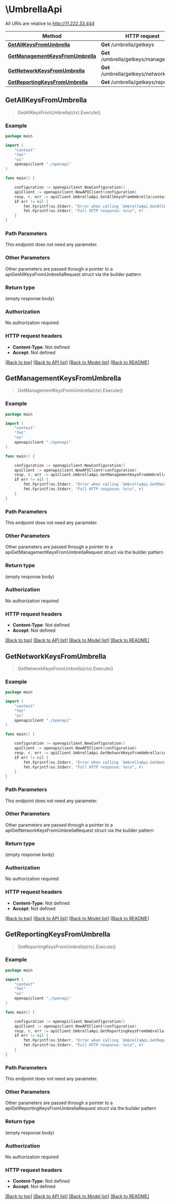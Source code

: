 # \UmbrellaApi

All URIs are relative to *http://11.222.33.444*

Method | HTTP request | Description
------------- | ------------- | -------------
[**GetAllKeysFromUmbrella**](UmbrellaApi.md#GetAllKeysFromUmbrella) | **Get** /umbrella/getkeys | 
[**GetManagementKeysFromUmbrella**](UmbrellaApi.md#GetManagementKeysFromUmbrella) | **Get** /umbrella/getkeys/management | 
[**GetNetworkKeysFromUmbrella**](UmbrellaApi.md#GetNetworkKeysFromUmbrella) | **Get** /umbrella/getkeys/networkdevices | 
[**GetReportingKeysFromUmbrella**](UmbrellaApi.md#GetReportingKeysFromUmbrella) | **Get** /umbrella/getkeys/reporting | 



## GetAllKeysFromUmbrella

> GetAllKeysFromUmbrella(ctx).Execute()





### Example

```go
package main

import (
    "context"
    "fmt"
    "os"
    openapiclient "./openapi"
)

func main() {

    configuration := openapiclient.NewConfiguration()
    apiClient := openapiclient.NewAPIClient(configuration)
    resp, r, err := apiClient.UmbrellaApi.GetAllKeysFromUmbrella(context.Background()).Execute()
    if err != nil {
        fmt.Fprintf(os.Stderr, "Error when calling `UmbrellaApi.GetAllKeysFromUmbrella``: %v\n", err)
        fmt.Fprintf(os.Stderr, "Full HTTP response: %v\n", r)
    }
}
```

### Path Parameters

This endpoint does not need any parameter.

### Other Parameters

Other parameters are passed through a pointer to a apiGetAllKeysFromUmbrellaRequest struct via the builder pattern


### Return type

 (empty response body)

### Authorization

No authorization required

### HTTP request headers

- **Content-Type**: Not defined
- **Accept**: Not defined

[[Back to top]](#) [[Back to API list]](../README.md#documentation-for-api-endpoints)
[[Back to Model list]](../README.md#documentation-for-models)
[[Back to README]](../README.md)


## GetManagementKeysFromUmbrella

> GetManagementKeysFromUmbrella(ctx).Execute()





### Example

```go
package main

import (
    "context"
    "fmt"
    "os"
    openapiclient "./openapi"
)

func main() {

    configuration := openapiclient.NewConfiguration()
    apiClient := openapiclient.NewAPIClient(configuration)
    resp, r, err := apiClient.UmbrellaApi.GetManagementKeysFromUmbrella(context.Background()).Execute()
    if err != nil {
        fmt.Fprintf(os.Stderr, "Error when calling `UmbrellaApi.GetManagementKeysFromUmbrella``: %v\n", err)
        fmt.Fprintf(os.Stderr, "Full HTTP response: %v\n", r)
    }
}
```

### Path Parameters

This endpoint does not need any parameter.

### Other Parameters

Other parameters are passed through a pointer to a apiGetManagementKeysFromUmbrellaRequest struct via the builder pattern


### Return type

 (empty response body)

### Authorization

No authorization required

### HTTP request headers

- **Content-Type**: Not defined
- **Accept**: Not defined

[[Back to top]](#) [[Back to API list]](../README.md#documentation-for-api-endpoints)
[[Back to Model list]](../README.md#documentation-for-models)
[[Back to README]](../README.md)


## GetNetworkKeysFromUmbrella

> GetNetworkKeysFromUmbrella(ctx).Execute()





### Example

```go
package main

import (
    "context"
    "fmt"
    "os"
    openapiclient "./openapi"
)

func main() {

    configuration := openapiclient.NewConfiguration()
    apiClient := openapiclient.NewAPIClient(configuration)
    resp, r, err := apiClient.UmbrellaApi.GetNetworkKeysFromUmbrella(context.Background()).Execute()
    if err != nil {
        fmt.Fprintf(os.Stderr, "Error when calling `UmbrellaApi.GetNetworkKeysFromUmbrella``: %v\n", err)
        fmt.Fprintf(os.Stderr, "Full HTTP response: %v\n", r)
    }
}
```

### Path Parameters

This endpoint does not need any parameter.

### Other Parameters

Other parameters are passed through a pointer to a apiGetNetworkKeysFromUmbrellaRequest struct via the builder pattern


### Return type

 (empty response body)

### Authorization

No authorization required

### HTTP request headers

- **Content-Type**: Not defined
- **Accept**: Not defined

[[Back to top]](#) [[Back to API list]](../README.md#documentation-for-api-endpoints)
[[Back to Model list]](../README.md#documentation-for-models)
[[Back to README]](../README.md)


## GetReportingKeysFromUmbrella

> GetReportingKeysFromUmbrella(ctx).Execute()





### Example

```go
package main

import (
    "context"
    "fmt"
    "os"
    openapiclient "./openapi"
)

func main() {

    configuration := openapiclient.NewConfiguration()
    apiClient := openapiclient.NewAPIClient(configuration)
    resp, r, err := apiClient.UmbrellaApi.GetReportingKeysFromUmbrella(context.Background()).Execute()
    if err != nil {
        fmt.Fprintf(os.Stderr, "Error when calling `UmbrellaApi.GetReportingKeysFromUmbrella``: %v\n", err)
        fmt.Fprintf(os.Stderr, "Full HTTP response: %v\n", r)
    }
}
```

### Path Parameters

This endpoint does not need any parameter.

### Other Parameters

Other parameters are passed through a pointer to a apiGetReportingKeysFromUmbrellaRequest struct via the builder pattern


### Return type

 (empty response body)

### Authorization

No authorization required

### HTTP request headers

- **Content-Type**: Not defined
- **Accept**: Not defined

[[Back to top]](#) [[Back to API list]](../README.md#documentation-for-api-endpoints)
[[Back to Model list]](../README.md#documentation-for-models)
[[Back to README]](../README.md)


